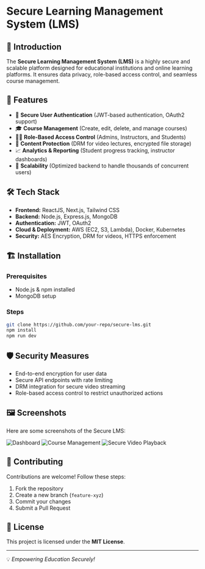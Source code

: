 # Secure Learning Management System (LMS)

## 📌 Introduction
The **Secure Learning Management System (LMS)** is a highly secure and scalable platform designed for educational institutions and online learning platforms. It ensures data privacy, role-based access control, and seamless course management.

## 🚀 Features
- 🔐 **Secure User Authentication** (JWT-based authentication, OAuth2 support)
- 🎓 **Course Management** (Create, edit, delete, and manage courses)
- 👨‍🏫 **Role-Based Access Control** (Admins, Instructors, and Students)
- 📂 **Content Protection** (DRM for video lectures, encrypted file storage)
- 📈 **Analytics & Reporting** (Student progress tracking, instructor dashboards)
- 📡 **Scalability** (Optimized backend to handle thousands of concurrent users)

## 🛠️ Tech Stack
- **Frontend:** ReactJS, Next.js, Tailwind CSS
- **Backend:** Node.js, Express.js, MongoDB
- **Authentication:** JWT, OAuth2
- **Cloud & Deployment:** AWS (EC2, S3, Lambda), Docker, Kubernetes
- **Security:** AES Encryption, DRM for videos, HTTPS enforcement

## 🏗️ Installation
### Prerequisites
- Node.js & npm installed
- MongoDB setup

### Steps
```sh
git clone https://github.com/your-repo/secure-lms.git
npm install
npm run dev
```

## 🛡️ Security Measures
- End-to-end encryption for user data
- Secure API endpoints with rate limiting
- DRM integration for secure video streaming
- Role-based access control to restrict unauthorized actions

## 🖼️ Screenshots
Here are some screenshots of the Secure LMS:

![Dashboard](screenshots/dashboard.png)
![Course Management](screenshots/course_management.png)
![Secure Video Playback](screenshots/secure_video.png)

## 🤝 Contributing
Contributions are welcome! Follow these steps:
1. Fork the repository
2. Create a new branch (`feature-xyz`)
3. Commit your changes
4. Submit a Pull Request

## 📄 License
This project is licensed under the **MIT License**.

---
💡 _Empowering Education Securely!_

